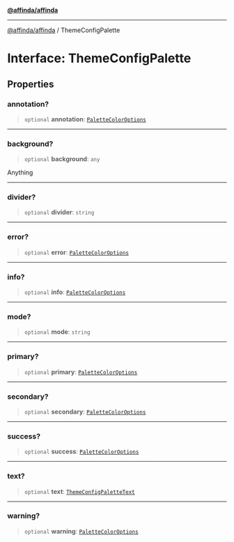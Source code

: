 [**@affinda/affinda**](../README.md)

***

[@affinda/affinda](../globals.md) / ThemeConfigPalette

# Interface: ThemeConfigPalette

## Properties

### annotation?

> `optional` **annotation**: [`PaletteColorOptions`](PaletteColorOptions.md)

***

### background?

> `optional` **background**: `any`

Anything

***

### divider?

> `optional` **divider**: `string`

***

### error?

> `optional` **error**: [`PaletteColorOptions`](PaletteColorOptions.md)

***

### info?

> `optional` **info**: [`PaletteColorOptions`](PaletteColorOptions.md)

***

### mode?

> `optional` **mode**: `string`

***

### primary?

> `optional` **primary**: [`PaletteColorOptions`](PaletteColorOptions.md)

***

### secondary?

> `optional` **secondary**: [`PaletteColorOptions`](PaletteColorOptions.md)

***

### success?

> `optional` **success**: [`PaletteColorOptions`](PaletteColorOptions.md)

***

### text?

> `optional` **text**: [`ThemeConfigPaletteText`](ThemeConfigPaletteText.md)

***

### warning?

> `optional` **warning**: [`PaletteColorOptions`](PaletteColorOptions.md)
